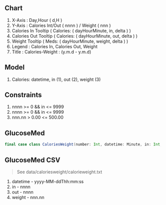 Chart
-----
1. X-Axis : Day,Hour ( d,H )
2. Y-Axis : Calories Int/Out ( nnnn ) / Weight ( nnn )
3. Calories In Tooltip ( Calories: ( dayHourMinute, in, delta ) )
4. Calories Out Tooltip ( Calories: ( dayHourMinute, out, delta ) )
4. Weight Tooltip ( Meds: ( dayHourMinute, weight, delta ) )
5. Legend : Calories In, Calories Out, Weight
6. Title : Calories-Weight : (y.m.d - y.m.d)

Model
-----
1. Calories: datetime, in (1), out (2), weight (3)

Constraints
-----------
1. nnnn >= 0 && in <= 9999
2. nnnn >= 0 && in <= 9999
1. nnn.nn > 0.00 <= 500.00

GlucoseMed
----------
```scala
final case class CaloriesWeight(number: Int, datetime: Minute, in: Int, out: Int, weight: Double)
```

GlucoseMed CSV
--------------
>See data/caloriesweight/calorieweight.txt
1. datetime - yyyy-MM-ddThh:mm:ss
2. in - nnnn
3. out - nnnn
4. weight - nnn.nn